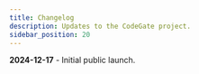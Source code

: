 ```yaml
---
title: Changelog
description: Updates to the CodeGate project.
sidebar_position: 20
---
```


**2024-12-17** - Initial public launch.
